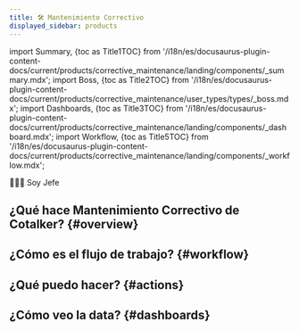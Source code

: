 ```yaml
---
title: 🛠 Mantenimiento Correctivo
displayed_sidebar: products
---
```


import Summary, {toc as Title1TOC} from '/i18n/es/docusaurus-plugin-content-docs/current/products/corrective_maintenance/landing/components/_summary.mdx'; 
import Boss, {toc as Title2TOC} from '/i18n/es/docusaurus-plugin-content-docs/current/products/corrective_maintenance/user_types/types/_boss.mdx'; 
import Dashboards, {toc as Title3TOC} from '/i18n/es/docusaurus-plugin-content-docs/current/products/corrective_maintenance/landing/components/_dashboard.mdx'; 
import Workflow, {toc as Title5TOC} from '/i18n/es/docusaurus-plugin-content-docs/current/products/corrective_maintenance/landing/components/_workflow.mdx'; 

<span className="hero__subtitle">👩🏽‍💼 Soy Jefe</span>

## ¿Qué hace Mantenimiento Correctivo de Cotalker? {#overview}

<Summary/>

## ¿Cómo es el flujo de trabajo? {#workflow}

<Workflow/>

## ¿Qué puedo hacer? {#actions}

<Boss/>

## ¿Cómo veo la data? {#dashboards}

<Dashboards/>
